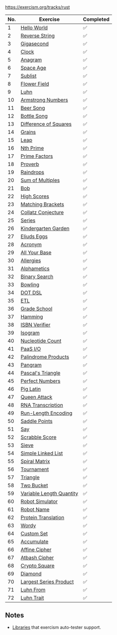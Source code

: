https://exercism.org/tracks/rust

| No. | Exercise | Completed |
|-----|----------|-----------|
| 1   | [Hello World](./hello-world)        |  ✅ |
| 2   | [Reverse String](./reverse-string)  |  ✅ |
| 3   | [Gigasecond](./gigasecond)          |  ✅ |
| 4   | [Clock](./clock)                    |  ✅ |
| 5   | [Anagram](./anagram)                |  ✅ |
| 6   | [Space Age](./space-age)            |  ✅ |
| 7   | [Sublist](./sublist)                |  ✅ |
| 8   | [Flower Field](./flower-field)      |  ✅ |
| 9   | [Luhn](./luhn)                      |  ✅ |
| 10  | [Armstrong Numbers](./armstrong-number)       | ✅ |
| 11  | [Beer Song](./beer-song)             | ✅ |
| 12  | [Bottle Song](./bottle-song)         | ✅ |
| 13  | [Difference of Squares](./differences-of-squares) | ✅ |
| 14  | [Grains](./grains)                   | ✅ |
| 15  | [Leap](./leap)                       | ✅ |
| 16  | [Nth Prime](./nth-prime)             | ✅ |
| 17  | [Prime Factors](./prime-factors)     | ✅ |
| 18  | [Proverb](./proverb)                 | ✅ |
| 19  | [Raindrops](./raindrops)             | ✅ |
| 20  | [Sum of Multiples](./sum-of-multiples)        | ✅ |
| 21  | [Bob](./bob)                         | ✅ |
| 22  | [High Scores](./high-scores)         | ✅ |
| 23  | [Matching Brackets](./matching-brackets)      | ✅ |
| 24  | [Collatz Conjecture](./collatz-conjecture)    | ✅ |
| 25  | [Series](./series)                   | ✅ |
| 26  | [Kindergarten Garden](./kindergarten-garden)  | ✅ |
| 27  | [Eliuds Eggs](./eliuds-eggs)         | ✅ |
| 28  | [Acronym](./acronym)                 | ✅ |
| 29  | [All Your Base](./all-your-base)     | ✅ |
| 30  | [Allergies](./allergies)             | ✅ |
| 31  | [Alphametics](./alphametics)         | ✅ |
| 32  | [Binary Search](./binary-search)     | ✅ |
| 33  | [Bowling](./bowling)                 | ✅ |
| 34  | [DOT DSL](./dot-dsl)                 | ✅ |
| 35  | [ETL](./etl)                         | ✅ |
| 36  | [Grade School](./grade-school)       | ✅ |
| 37  | [Hamming](./hamming)                 | ✅ |
| 38  | [ISBN Verifier](./isbn-verifier)     | ✅ |
| 39  | [Isogram](./isogram)                 | ✅ |
| 40  | [Nucleotide Count](./nucleotide-count)        |✅ |
| 41  | [PaaS I/O](./paasio)                  |✅ |
| 42  | [Palindrome Products](./palindrome-products)  |✅ |
| 43  | [Pangram](./pangram)                  |✅ |
| 44  | [Pascal's Triangle](./pascals-triangle)       |✅ |
| 45  | [Perfect Numbers](./perfect-numbers)  |✅ |
| 46  | [Pig Latin](./pig-latin)              |✅ |
| 47  | [Queen Attack](./queen-attack)        |✅ |
| 48  | [RNA Transcription](./rna-transcription)      |✅ |
| 49  | [Run-Length Encoding](./run-length-encoding)  |✅ |
| 50  | [Saddle Points](./saddle-points)      |✅ |
| 51  | [Say](./say)                          |✅ |
| 52  | [Scrabble Score](./scrabble-score)    |✅ |
| 53  | [Sieve](./sieve)                      |✅ |
| 54  | [Simple Linked List](./simple-linked-list)    |✅ |
| 55  | [Spiral Matrix](./spiral-matrix)      |✅ |
| 56  | [Tournament](./tournament)            |✅ |
| 57  | [Triangle](./triangle)                |✅ |
| 58  | [Two Bucket](./two-bucket)            |✅ |
| 59  | [Variable Length Quantity](./variable-length-quantity) |✅ |
| 60  | [Robot Simulator](./robot-simulator)  |✅ |
| 61  | [Robot Name](./robot-name)            |✅ |
| 62  | [Protein Translation](./protein-translation) |✅ |
| 63  | [Wordy](./wordy)                      |✅ |
| 64  | [Custom Set](./custom-set)            |✅ |
| 65  | [Accumulate](./accumulate)            |✅ |
| 66  | [Affine Cipher](./affine-cipher)      |✅ |
| 67  | [Atbash Cipher](./atbash-cipher)      |✅ |
| 68  | [Crypto Square](./crypto-square)      |✅ |
| 69  | [Diamond](./diamond)                  |✅ |
| 70  | [Largest Series Product](./largest-series-product) |✅ |
| 71  | [Luhn From](./luhn-from)              |✅ |
| 72  | [Luhn Trait](./luhn-trait)            |✅ |

## Notes

- [Libraries](https://github.com/exercism/rust-test-runner/blob/main/local-registry/Cargo.toml) that exercism auto-tester support.
